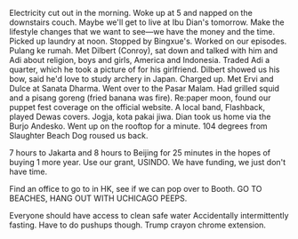 Electricity cut out in the morning. Woke up at 5 and napped on the downstairs couch. Maybe we'll get to live at Ibu Dian's tomorrow. Make the lifestyle changes that we want to see—we have the money and the time. Picked up laundry at noon. Stopped by Bingxue's. Worked on our episodes. Pulang ke rumah. Met Dilbert (Conroy), sat down and talked with him and Adi about religion, boys and girls, America and Indonesia. Traded Adi a quarter, which he took a picture of for his girlfriend. Dilbert showed us his bow, said he'd love to study archery in Japan. Charged up. Met Ervi and Dulce at Sanata Dharma. Went over to the Pasar Malam. Had grilled squid and a pisang goreng (fried banana was fire). Re:paper moon, found our puppet fest coverage on the official website. A local band, Flashback, played Dewas covers. Jogja, kota pakai jiwa. Dian took us home via the Burjo Andesko. Went up on the rooftop for a minute. 104 degrees from Slaughter Beach Dog roused us back.

7 hours to Jakarta and 8 hours to Beijing for 25 minutes in the hopes of buying 1 more year. 
Use our grant, USINDO.
We have funding, we just don't have time.

Find an office to go to in HK, see if we can pop over to Booth. 
GO TO BEACHES, HANG OUT WITH UCHICAGO PEEPS.

Everyone should have access to clean safe water
Accidentally intermittently fasting.
Have to do pushups though.
Trump crayon chrome extension.
